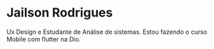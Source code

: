 # Jailson Rodrigues
Ux Design e Estudante de Análise de sistemas.
Estou fazendo o curso Mobile com flutter na Dio.

